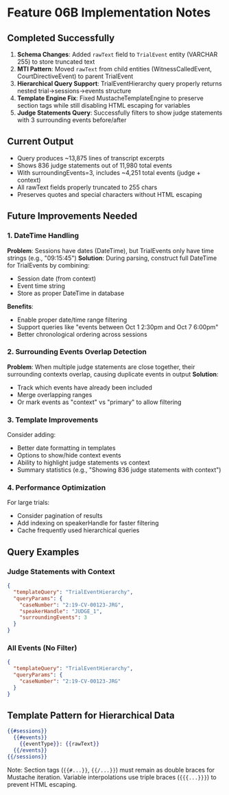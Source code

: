 # Feature 06B Implementation Notes

## Completed Successfully
1. **Schema Changes**: Added `rawText` field to `TrialEvent` entity (VARCHAR 255) to store truncated text
2. **MTI Pattern**: Moved `rawText` from child entities (WitnessCalledEvent, CourtDirectiveEvent) to parent TrialEvent
3. **Hierarchical Query Support**: TrialEventHierarchy query properly returns nested trial→sessions→events structure
4. **Template Engine Fix**: Fixed MustacheTemplateEngine to preserve section tags while still disabling HTML escaping for variables
5. **Judge Statements Query**: Successfully filters to show judge statements with 3 surrounding events before/after

## Current Output
- Query produces ~13,875 lines of transcript excerpts
- Shows 836 judge statements out of 11,980 total events
- With surroundingEvents=3, includes ~4,251 total events (judge + context)
- All rawText fields properly truncated to 255 chars
- Preserves quotes and special characters without HTML escaping

## Future Improvements Needed

### 1. DateTime Handling
**Problem**: Sessions have dates (DateTime), but TrialEvents only have time strings (e.g., "09:15:45")
**Solution**: During parsing, construct full DateTime for TrialEvents by combining:
- Session date (from context)
- Event time string
- Store as proper DateTime in database

**Benefits**:
- Enable proper date/time range filtering
- Support queries like "events between Oct 1 2:30pm and Oct 7 6:00pm"
- Better chronological ordering across sessions

### 2. Surrounding Events Overlap Detection
**Problem**: When multiple judge statements are close together, their surrounding contexts overlap, causing duplicate events in output
**Solution**: 
- Track which events have already been included
- Merge overlapping ranges
- Or mark events as "context" vs "primary" to allow filtering

### 3. Template Improvements
Consider adding:
- Better date formatting in templates
- Options to show/hide context events
- Ability to highlight judge statements vs context
- Summary statistics (e.g., "Showing 836 judge statements with context")

### 4. Performance Optimization
For large trials:
- Consider pagination of results
- Add indexing on speakerHandle for faster filtering
- Cache frequently used hierarchical queries

## Query Examples

### Judge Statements with Context
```json
{
  "templateQuery": "TrialEventHierarchy",
  "queryParams": {
    "caseNumber": "2:19-CV-00123-JRG",
    "speakerHandle": "JUDGE_1",
    "surroundingEvents": 3
  }
}
```

### All Events (No Filter)
```json
{
  "templateQuery": "TrialEventHierarchy",
  "queryParams": {
    "caseNumber": "2:19-CV-00123-JRG"
  }
}
```

## Template Pattern for Hierarchical Data
```mustache
{{#sessions}}
  {{#events}}
    {{eventType}}: {{rawText}}
  {{/events}}
{{/sessions}}
```

Note: Section tags (`{{#...}}`, `{{/...}}`) must remain as double braces for Mustache iteration.
Variable interpolations use triple braces (`{{{...}}}`) to prevent HTML escaping.
